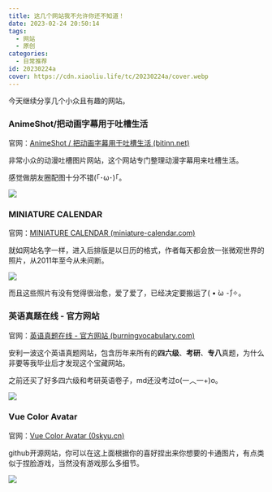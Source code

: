 ```yaml
---
title: 这几个网站我不允许你还不知道！
date: 2023-02-24 20:50:14
tags:
  - 网站
  - 原创
categories:
  - 日常推荐
id: 20230224a
cover: https://cdn.xiaoliu.life/tc/20230224a/cover.webp
---
```


今天继续分享几个小众且有趣的网站。

### AnimeShot/把动画字幕用于吐槽生活

官网：[AnimeShot / 把动画字幕用于吐槽生活 (bitinn.net)](https://as2.bitinn.net/)

非常小众的动漫吐槽图片网站，这个网站专门整理动漫字幕用来吐槽生活。

感觉做朋友圈配图十分不错(｢･ω･)｢。

![](https://cdn.xiaoliu.life/tc/20230224a/1.webp)

### MINIATURE CALENDAR

官网：[MINIATURE CALENDAR (miniature-calendar.com)](https://miniature-calendar.com/)

就如网站名字一样，进入后排版是以日历的格式，作者每天都会放一张微观世界的照片，从2011年至今从未间断。

![](https://cdn.xiaoliu.life/tc/20230224a/2.webp)

而且这些照片有没有觉得很治愈，爱了爱了，已经决定要搬运了( • ̀ω ⁃᷄)✧。

### 英语真题在线 - 官方网站

官网：[英语真题在线 - 官方网站 (burningvocabulary.com)](https://zhenti.burningvocabulary.com/)

安利一波这个英语真题网站，包含历年来所有的**四六级**、**考研**、**专八**真题，为什么非要等我毕业后才发现这个宝藏网站。

之前还买了好多四六级和考研英语卷子，md还没考过o(一︿一+)o。

![](https://cdn.xiaoliu.life/tc/20230224a/3.webp)

### Vue Color Avatar

官网：[Vue Color Avatar (0skyu.cn)](https://avatar.0skyu.cn/)

github开源网站，你可以在这上面根据你的喜好捏出来你想要的卡通图片，有点类似于捏脸游戏，当然没有游戏那么多细节。

![](https://cdn.xiaoliu.life/tc/20230224a/4.webp)